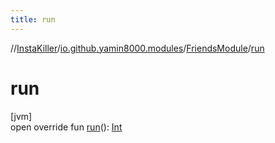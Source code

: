 ```yaml
---
title: run
---
```

//[InstaKiller](../../../index.html)/[io.github.yamin8000.modules](../index.html)/[FriendsModule](index.html)/[run](run.html)



# run



[jvm]\
open override fun [run](run.html)(): [Int](https://kotlinlang.org/api/latest/jvm/stdlib/kotlin/-int/index.html)




